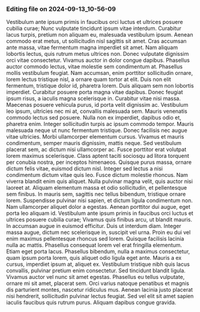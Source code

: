 

### Editing file on 2024-09-13_10-56-09

Vestibulum ante ipsum primis in faucibus orci luctus et ultrices posuere cubilia curae; Nunc vulputate tincidunt ipsum vitae interdum. Curabitur lacus turpis, pretium non aliquam eu, malesuada vestibulum ipsum. Aenean commodo erat metus, ut sollicitudin nisl sagittis sit amet. Cras accumsan ante massa, vitae fermentum magna imperdiet sit amet. Nam aliquam lobortis lectus, quis rutrum metus ultrices non. Donec vulputate dignissim orci vitae consectetur. Vivamus auctor in dolor congue dapibus. Phasellus auctor commodo lectus, vitae molestie sem condimentum at. Phasellus mollis vestibulum feugiat.
Nam accumsan, enim porttitor sollicitudin ornare, lorem lectus tristique nisl, a ornare quam tortor at elit. Duis non elit fermentum, tristique dolor id, pharetra lorem. Duis aliquam sem non lobortis imperdiet. Curabitur posuere porta magna vitae dapibus. Donec feugiat ipsum risus, a iaculis magna scelerisque in. Curabitur vitae nisi massa. Maecenas posuere vehicula purus, id porta velit dignissim ac. Vestibulum leo ipsum, ultricies nec mi at, convallis malesuada sem. Mauris venenatis commodo lectus sed posuere. Nulla non ex imperdiet, dapibus odio et, pharetra enim. Integer sollicitudin turpis ac ipsum commodo tempor. Mauris malesuada neque ut nunc fermentum tristique. Donec facilisis nec augue vitae ultricies.
Morbi ullamcorper elementum cursus. Vivamus et mauris condimentum, semper mauris dignissim, mattis neque. Sed vestibulum placerat sem, ac dictum nisi ullamcorper ac. Fusce porttitor erat volutpat lorem maximus scelerisque. Class aptent taciti sociosqu ad litora torquent per conubia nostra, per inceptos himenaeos. Quisque purus massa, ornare dictum felis vitae, euismod dictum nisl. Integer sed lectus a nisi condimentum dictum vitae quis leo. Fusce dictum molestie rhoncus. Nam viverra blandit enim quis aliquet. Nulla pulvinar magna velit, quis auctor nisi laoreet at. Aliquam elementum massa et odio sollicitudin, et pellentesque sem finibus. In mauris sem, sagittis nec tellus bibendum, tristique ornare lorem.
Suspendisse pulvinar nisi sapien, et dictum ligula condimentum non. Nam ullamcorper aliquet dolor a egestas. Aenean porttitor dui augue, eget porta leo aliquam id. Vestibulum ante ipsum primis in faucibus orci luctus et ultrices posuere cubilia curae; Vivamus quis finibus arcu, ut blandit mauris. In accumsan augue in euismod efficitur. Duis ut interdum diam. Integer massa augue, dictum nec scelerisque in, suscipit vel urna.
Proin eu dui vel enim maximus pellentesque rhoncus sed lorem. Quisque facilisis lacinia nulla ac mattis. Phasellus consequat lorem vel erat fringilla elementum. Etiam eget porta lacus. Phasellus bibendum, nulla a maximus consectetur, quam ipsum porta lorem, quis aliquet odio ligula eget ante. Mauris a ex cursus, imperdiet ipsum at, aliquet ex. Vestibulum tristique nibh quis lacus convallis, pulvinar pretium enim consectetur. Sed tincidunt blandit ligula. Vivamus auctor vel nunc sit amet egestas. Phasellus eu tellus vulputate, ornare mi sit amet, placerat sem. Orci varius natoque penatibus et magnis dis parturient montes, nascetur ridiculus mus. Aenean lacinia justo placerat nisi hendrerit, sollicitudin pulvinar lectus feugiat. Sed vel elit sit amet sapien iaculis faucibus quis rutrum purus. Aliquam dapibus congue gravida.


